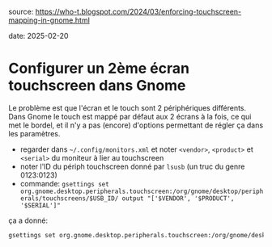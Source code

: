 source: https://who-t.blogspot.com/2024/03/enforcing-touchscreen-mapping-in-gnome.html

date: 2025-02-20

# Configurer un 2ème écran touchscreen dans Gnome

Le problème est que l'écran et le touch sont 2 périphériques différents.  
Dans Gnome le touch est mappé par défaut aux 2 écrans à la fois, ce qui met le bordel, et il n'y a pas (encore) d'options permettant de régler ça dans les paramètres.

- regarder dans `~/.config/monitors.xml` et noter `<vendor>`, `<product>` et `<serial>` du moniteur à lier au touchscreen
- noter l'ID du périph touchscreen donné par `lsusb` (un truc du genre 0123:0123)
- commande: `gsettings set org.gnome.desktop.peripherals.touchscreen:/org/gnome/desktop/peripherals/touchscreens/$USB_ID/ output "['$VENDOR', '$PRODUCT', '$SERIAL']"`

ça a donné:

```bash
gsettings set org.gnome.desktop.peripherals.touchscreen:/org/gnome/desktop/peripherals/touchscreens/0457:0819/ output "['RTK', 'Verbatim MT14', 'demoset-1']"
```
